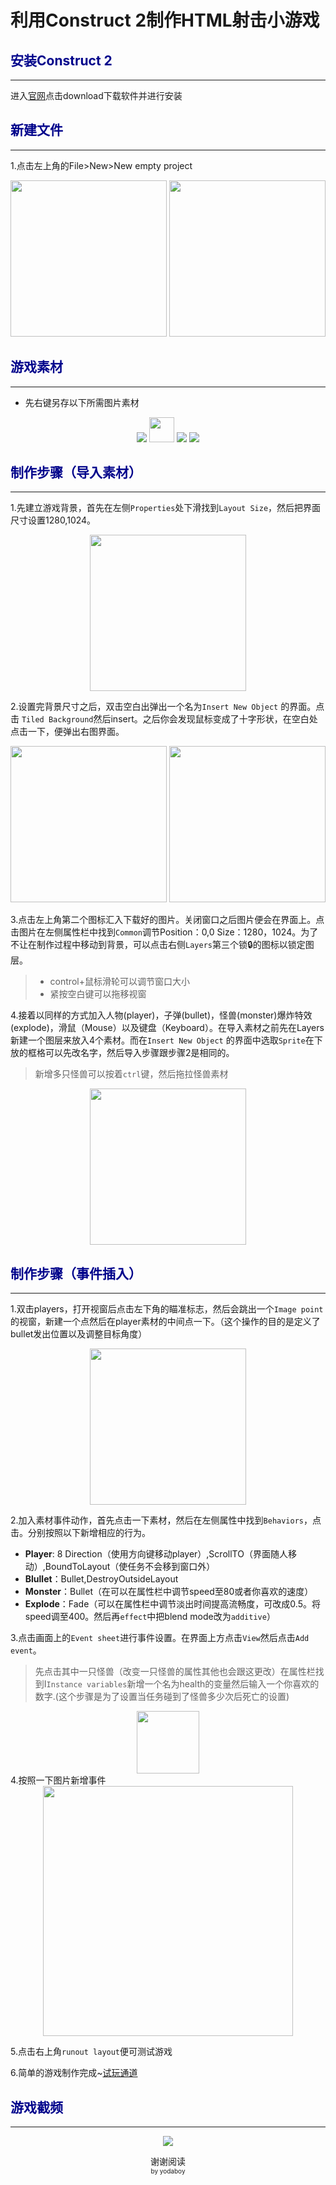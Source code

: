 # __利用Construct 2制作HTML射击小游戏__
## <font color="#00038B" >安装Construct 2</font>
-------
进入[官网](https://www.scirra.com/construct2/releases/r262)点击download下载软件并进行安装

## <font color="#00038B" >新建文件</font>
-------
1.点击左上角的File>New>New empty project
<div align="center">
<img src="images/第一篇博客/1.png" height="250px"  >
<img src="images/第一篇博客/2.png" height="250px"  >
</div>

## <font color="#00038B" >游戏素材</font>
-------
* 先右键另存以下所需图片素材
<div align="center">
<img src="images/第一篇博客/player.png"   >
<img src="images/第一篇博客/bullet.png" height="40px"  >
<img src="images/第一篇博客/explode.png"   >
<img src="images/第一篇博客/monster.png"   >
</div>

## <font color="#00038B" >制作步骤（导入素材）</font>
-------
1.先建立游戏背景，首先在左侧`Properties`处下滑找到`Layout Size`，然后把界面尺寸设置1280,1024。
<div align="center">
<img src="images/第一篇博客/3.png" height="250px" >
</div>

2.设置完背景尺寸之后，双击空白出弹出一个名为`Insert New Object` 的界面。点击 `Tiled Background`然后insert。之后你会发现鼠标变成了十字形状，在空白处点击一下，便弹出右图界面。
<div align="center">
<img src="images/第一篇博客/4.png" height="250px"  >
<img src="images/第一篇博客/5.png" height="250px"  >

</div>

3.点击左上角第二个图标汇入下载好的图片。关闭窗口之后图片便会在界面上。点击图片在左侧属性栏中找到`Common`调节Position：0,0 Size：1280，1024。为了不让在制作过程中移动到背景，可以点击右侧`Layers`第三个锁🔒的图标以锁定图层。
>* control+鼠标滑轮可以调节窗口大小 <br>
>* 紧按空白键可以拖移视窗

4.接着以同样的方式加入人物(player)，子弹(bullet)，怪兽(monster)爆炸特效(explode)，滑鼠（Mouse）以及键盘（Keyboard）。在导入素材之前先在Layers新建一个图层来放入4个素材。而在`Insert New Object` 的界面中选取`Sprite`在下放的框格可以先改名字，然后导入步骤跟步骤2是相同的。
>新增多只怪兽可以按着`ctrl`键，然后拖拉怪兽素材

<div align="center">
<img src="images/第一篇博客/6.png" height="250px"  >
</div>

## <font color="#00038B" >制作步骤（事件插入）</font>
-------
1.双击players，打开视窗后点击左下角的瞄准标志，然后会跳出一个`Image point`的视窗，新建一个点然后在player素材的中间点一下。（这个操作的目的是定义了bullet发出位置以及调整目标角度）

<div align="center">
<img src="images/第一篇博客/8.png" height="250px"  >
</div>

2.加入素材事件动作，首先点击一下素材，然后在左侧属性中找到`Behaviors`，点击。分别按照以下新增相应的行为。
* **Player**: 8 Direction（使用方向键移动player）,ScrollTO（界面随人移动）,BoundToLayout（使任务不会移到窗口外）
* **Blullet**：Bullet,DestroyOutsideLayout
* **Monster**：Bullet（在可以在属性栏中调节speed至80或者你喜欢的速度）
* **Explode**：Fade（可以在属性栏中调节淡出时间提高流畅度，可改成0.5。将speed调至400。然后再`effect`中把blend mode改为`additive`）

3.点击画面上的`Event sheet`进行事件设置。在界面上方点击`View`然后点击`Add event`。
>先点击其中一只怪兽（改变一只怪兽的属性其他也会跟这更改）在属性栏找到I`Instance variables`新增一个名为health的变量然后输入一个你喜欢的数字.(这个步骤是为了设置当任务碰到了怪兽多少次后死亡的设置)
<div align="center">
<img src="images/第一篇博客/9.png" height="100px"  >
</div>
4.按照一下图片新增事件
<div align="center">
<img src="images/第一篇博客/11.png" height="400px"  >
</div>

5.点击右上角`runout layout`便可测试游戏

6.简单的游戏制作完成~[试玩通道](http://localhost:50000/)

## <font color="#00038B" >游戏截频</font>
-------
<div align="center">
<img src="images/第一篇博客/2.gif"   >
</div>

<center>

 谢谢阅读 <br>
<font size="1">by yodaboy
